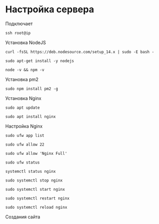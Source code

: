 # Настройка сервера

Подключает

```
ssh root@ip
```

Установка NodeJS

```
curl -fsSL https://deb.nodesource.com/setup_14.x | sudo -E bash -
```
```
sudo apt-get install -y nodejs
```
```
node -v && npm -v
```

Установка pm2

```
sudo npm install pm2 -g
```

Установка Nginx

```
sudo apt update
```
```
sudo apt install nginx
```

Настройка Nginx

```
sudo ufw app list
```
```
sudo ufw allow 22
```
```
sudo ufw allow 'Nginx Full'
```
```
sudo ufw status
```
```
systemctl status nginx
```
```
sudo systemctl stop nginx
```
```
sudo systemctl start nginx
```
```
sudo systemctl restart nginx
```
```
sudo systemctl reload nginx
```

Создания сайта
